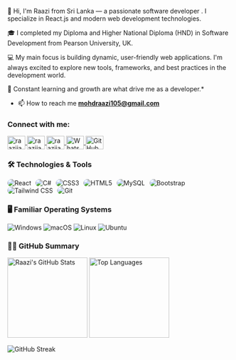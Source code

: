 👋 Hi, I'm Raazi from Sri Lanka — a passionate software developer .
I specialize in React.js and modern web development technologies.

🎓 I completed my Diploma and Higher National Diploma (HND) in Software Development from Pearson University, UK.

💻 My main focus is building dynamic, user-friendly web applications. I'm always excited to explore new tools, frameworks, and best practices in the development world.

🚀 Constant learning and growth are what drive me as a developer.*

- 📫 How to reach me **mohdraazi105@gmail.com**

<h3 align="left">Connect with me:</h3>
<p align="left">
  <a href="https://linkedin.com/in/raazijawad" target="_blank" rel="noopener noreferrer">
    <img align="center" src="https://raw.githubusercontent.com/rahuldkjain/github-profile-readme-generator/master/src/images/icons/Social/linked-in-alt.svg" alt="raazijawad" height="30" width="40" />
  </a>
  <a href="https://fb.com/raazijawad" target="_blank" rel="noopener noreferrer">
    <img align="center" src="https://raw.githubusercontent.com/rahuldkjain/github-profile-readme-generator/master/src/images/icons/Social/facebook.svg" alt="raazijawad" height="30" width="40" />
  </a>
  <a href="https://instagram.com/raazijawad" target="_blank" rel="noopener noreferrer">
    <img align="center" src="https://raw.githubusercontent.com/rahuldkjain/github-profile-readme-generator/master/src/images/icons/Social/instagram.svg" alt="raazijawad" height="30" width="40" />
  </a>
  <a href="https://wa.me/94775258589" target="_blank" rel="noopener noreferrer">
    <img align="center" src="https://upload.wikimedia.org/wikipedia/commons/6/6b/WhatsApp.svg" alt="WhatsApp" height="30" width="40" />
  </a>
  <a href="https://github.com/raazijawad" target="_blank" rel="noopener noreferrer">
    <img align="center" src="https://raw.githubusercontent.com/rahuldkjain/github-profile-readme-generator/master/src/images/icons/Social/github.svg" alt="GitHub" height="30" width="40" />
  </a>
</p>


### 🛠️ Technologies & Tools

<p align="left">
  <img src="https://img.shields.io/badge/React-20232A?style=for-the-badge&logo=react&logoColor=61DAFB" alt="React" style="border-radius: 10px; margin-right:6px;"/>
  <img src="https://img.shields.io/badge/C%23-239120?style=for-the-badge&logo=c-sharp&logoColor=white" alt="C#" style="border-radius: 10px; margin-right:6px;"/>
  <img src="https://img.shields.io/badge/CSS3-1572B6?style=for-the-badge&logo=css3&logoColor=white" alt="CSS3" style="border-radius: 10px; margin-right:6px;"/>
  <img src="https://img.shields.io/badge/HTML5-E34F26?style=for-the-badge&logo=html5&logoColor=white" alt="HTML5" style="border-radius: 10px; margin-right:6px;"/>
  <img src="https://img.shields.io/badge/MySQL-4479A1?style=for-the-badge&logo=mysql&logoColor=white" alt="MySQL" style="border-radius: 10px; margin-right:6px;"/>
  <img src="https://img.shields.io/badge/Bootstrap-7952B3?style=for-the-badge&logo=bootstrap&logoColor=white" alt="Bootstrap" style="border-radius: 10px; margin-right:6px;"/>
  <img src="https://img.shields.io/badge/Tailwind_CSS-06B6D4?style=for-the-badge&logo=tailwind-css&logoColor=white" alt="Tailwind CSS" style="border-radius: 10px; margin-right:6px;"/>
  <img src="https://img.shields.io/badge/Git-F05032?style=for-the-badge&logo=git&logoColor=white" alt="Git" style="border-radius: 10px; margin-right:6px;"/>
</p>



### 🖥️ Familiar Operating Systems

<p align="left">
  <img src="https://img.shields.io/badge/Windows-0078D6?style=for-the-badge&logo=windows&logoColor=white" alt="Windows"/>
  <img src="https://img.shields.io/badge/macOS-000000?style=for-the-badge&logo=apple&logoColor=white" alt="macOS"/>
  <img src="https://img.shields.io/badge/Linux-FCC624?style=for-the-badge&logo=linux&logoColor=black" alt="Linux"/>
  <img src="https://img.shields.io/badge/Ubuntu-E95420?style=for-the-badge&logo=ubuntu&logoColor=white" alt="Ubuntu"/>
</p>


### 👨‍💻 GitHub Summary

<p align="left">
  <img src="https://github-readme-stats.vercel.app/api?username=raazijawad&show_icons=true&theme=radical&hide_border=true" alt="Raazi's GitHub Stats" height="180"/>
  <img src="https://github-readme-stats.vercel.app/api/top-langs/?username=raazijawad&layout=compact&theme=radical&hide_border=true" alt="Top Languages" height="180"/>
</p>

<p align="left">
  <img src="https://streak-stats.demolab.com?user=raazijawad&theme=radical&hide_border=true" alt="GitHub Streak" />
</p>


